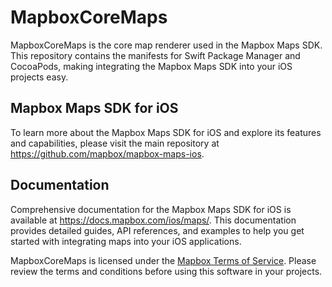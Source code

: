 # MapboxCoreMaps
MapboxCoreMaps is the core map renderer used in the Mapbox Maps SDK. This repository contains the manifests for Swift Package Manager and CocoaPods, making integrating the Mapbox Maps SDK into your iOS projects easy.

## Mapbox Maps SDK for iOS
To learn more about the Mapbox Maps SDK for iOS and explore its features and capabilities, please visit the main repository at https://github.com/mapbox/mapbox-maps-ios.

## Documentation
Comprehensive documentation for the Mapbox Maps SDK for iOS is available at https://docs.mapbox.com/ios/maps/. This documentation provides detailed guides, API references, and examples to help you get started with integrating maps into your iOS applications.

MapboxCoreMaps is licensed under the [Mapbox Terms of Service](https://www.mapbox.com/legal/tos/). Please review the terms and conditions before using this software in your projects.





